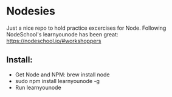 # Nodesies

Just a nice repo to hold practice excercises for Node.
Following NodeSchool's learnyounode has been great: https://nodeschool.io/#workshoppers

## Install:
* Get Node and NPM: brew install node
* sudo npm install learnyounode -g
* Run learnyounode


